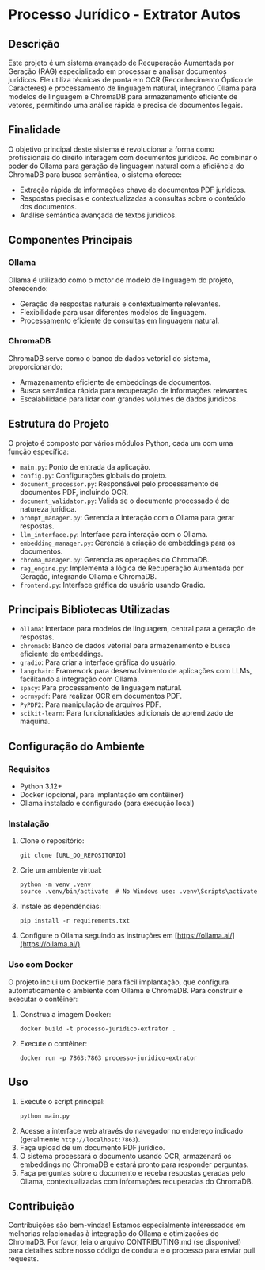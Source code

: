 # Processo Jurídico - Extrator Autos

## Descrição
Este projeto é um sistema avançado de Recuperação Aumentada por Geração (RAG) especializado em processar e analisar documentos jurídicos. Ele utiliza técnicas de ponta em OCR (Reconhecimento Óptico de Caracteres) e processamento de linguagem natural, integrando Ollama para modelos de linguagem e ChromaDB para armazenamento eficiente de vetores, permitindo uma análise rápida e precisa de documentos legais.

## Finalidade
O objetivo principal deste sistema é revolucionar a forma como profissionais do direito interagem com documentos jurídicos. Ao combinar o poder do Ollama para geração de linguagem natural com a eficiência do ChromaDB para busca semântica, o sistema oferece:

- Extração rápida de informações chave de documentos PDF jurídicos.
- Respostas precisas e contextualizadas a consultas sobre o conteúdo dos documentos.
- Análise semântica avançada de textos jurídicos.

## Componentes Principais

### Ollama
Ollama é utilizado como o motor de modelo de linguagem do projeto, oferecendo:
- Geração de respostas naturais e contextualmente relevantes.
- Flexibilidade para usar diferentes modelos de linguagem.
- Processamento eficiente de consultas em linguagem natural.

### ChromaDB
ChromaDB serve como o banco de dados vetorial do sistema, proporcionando:
- Armazenamento eficiente de embeddings de documentos.
- Busca semântica rápida para recuperação de informações relevantes.
- Escalabilidade para lidar com grandes volumes de dados jurídicos.

## Estrutura do Projeto
O projeto é composto por vários módulos Python, cada um com uma função específica:

- `main.py`: Ponto de entrada da aplicação.
- `config.py`: Configurações globais do projeto.
- `document_processor.py`: Responsável pelo processamento de documentos PDF, incluindo OCR.
- `document_validator.py`: Valida se o documento processado é de natureza jurídica.
- `prompt_manager.py`: Gerencia a interação com o Ollama para gerar respostas.
- `llm_interface.py`: Interface para interação com o Ollama.
- `embedding_manager.py`: Gerencia a criação de embeddings para os documentos.
- `chroma_manager.py`: Gerencia as operações do ChromaDB.
- `rag_engine.py`: Implementa a lógica de Recuperação Aumentada por Geração, integrando Ollama e ChromaDB.
- `frontend.py`: Interface gráfica do usuário usando Gradio.

## Principais Bibliotecas Utilizadas

- `ollama`: Interface para modelos de linguagem, central para a geração de respostas.
- `chromadb`: Banco de dados vetorial para armazenamento e busca eficiente de embeddings.
- `gradio`: Para criar a interface gráfica do usuário.
- `langchain`: Framework para desenvolvimento de aplicações com LLMs, facilitando a integração com Ollama.
- `spacy`: Para processamento de linguagem natural.
- `ocrmypdf`: Para realizar OCR em documentos PDF.
- `PyPDF2`: Para manipulação de arquivos PDF.
- `scikit-learn`: Para funcionalidades adicionais de aprendizado de máquina.

## Configuração do Ambiente

### Requisitos
- Python 3.12+
- Docker (opcional, para implantação em contêiner)
- Ollama instalado e configurado (para execução local)

### Instalação
1. Clone o repositório:
   ```
   git clone [URL_DO_REPOSITORIO]
   ```
2. Crie um ambiente virtual:
   ```
   python -m venv .venv
   source .venv/bin/activate  # No Windows use: .venv\Scripts\activate
   ```
3. Instale as dependências:
   ```
   pip install -r requirements.txt
   ```
4. Configure o Ollama seguindo as instruções em [https://ollama.ai/](https://ollama.ai/)

### Uso com Docker
O projeto inclui um Dockerfile para fácil implantação, que configura automaticamente o ambiente com Ollama e ChromaDB. Para construir e executar o contêiner:

1. Construa a imagem Docker:
   ```
   docker build -t processo-juridico-extrator .
   ```
2. Execute o contêiner:
   ```
   docker run -p 7863:7863 processo-juridico-extrator
   ```

## Uso
1. Execute o script principal:
   ```
   python main.py
   ```
2. Acesse a interface web através do navegador no endereço indicado (geralmente `http://localhost:7863`).
3. Faça upload de um documento PDF jurídico.
4. O sistema processará o documento usando OCR, armazenará os embeddings no ChromaDB e estará pronto para responder perguntas.
5. Faça perguntas sobre o documento e receba respostas geradas pelo Ollama, contextualizadas com informações recuperadas do ChromaDB.

## Contribuição
Contribuições são bem-vindas! Estamos especialmente interessados em melhorias relacionadas à integração do Ollama e otimizações do ChromaDB. Por favor, leia o arquivo CONTRIBUTING.md (se disponível) para detalhes sobre nosso código de conduta e o processo para enviar pull requests.
